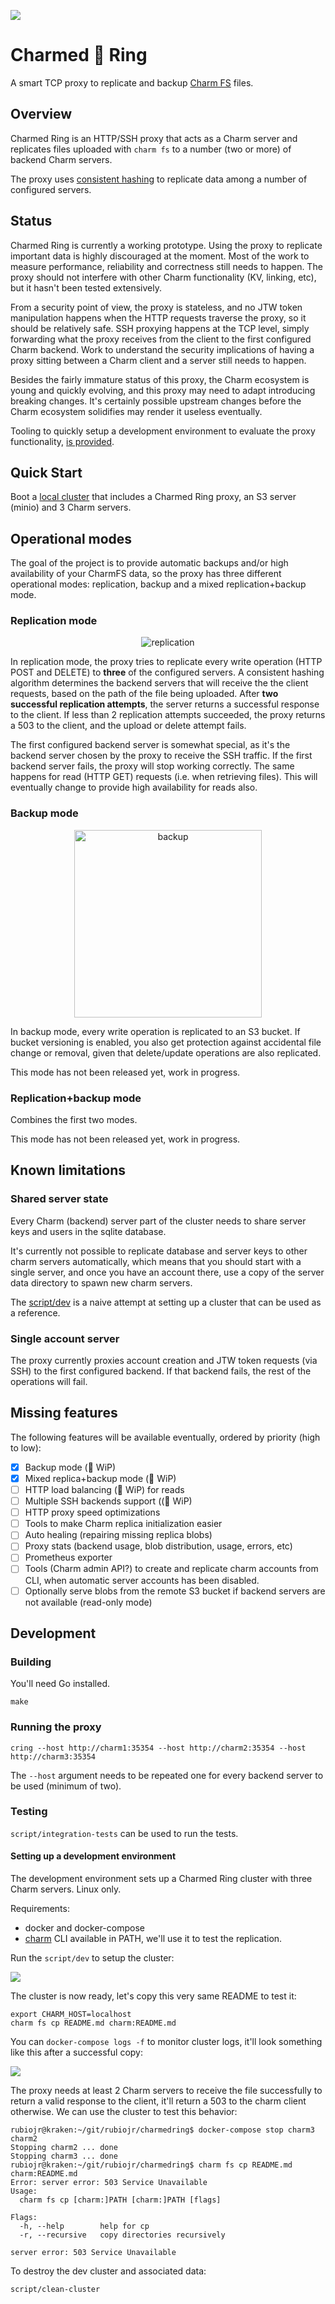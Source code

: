 ![](docs/images/charmed-ring.png)

# Charmed 💍 Ring

A smart TCP proxy to replicate and backup [Charm FS](https://charm.sh) files.

## Overview

Charmed Ring is an HTTP/SSH proxy that acts as a Charm server and replicates files uploaded with `charm fs` to a number (two or more) of backend Charm servers.

The proxy uses [consistent hashing](https://github.com/buraksezer/consistent) to replicate data among a number of configured servers.

## Status

Charmed Ring is currently a working prototype. Using the proxy to replicate important data is highly discouraged at the moment. Most of the work to measure performance, reliability and correctness still needs to happen.
The proxy should not interfere with other Charm functionality (KV, linking, etc), but it hasn't been tested extensively.

From a security point of view, the proxy is stateless, and no JTW token manipulation happens when the HTTP requests traverse the proxy, so it should be relatively safe. SSH proxying happens at the TCP level, simply forwarding what the proxy receives from the client to the first configured Charm backend. Work to understand the security implications of having a proxy sitting between a Charm client and a server still needs to happen.

Besides the fairly immature status of this proxy, the Charm ecosystem is young and quickly evolving, and this proxy may need to adapt introducing breaking changes. It's certainly possible upstream changes before the Charm ecosystem solidifies may render it useless eventually.

Tooling to quickly setup a development environment to evaluate the proxy functionality, [is provided](#testing).

## Quick Start

Boot a [local cluster](docs/sample-cluster.md) that includes a Charmed Ring proxy, an S3 server (minio) and 3 Charm servers.

## Operational modes

The goal of the project is to provide automatic backups and/or high availability of your CharmFS data, so the proxy has three different operational modes: replication, backup and a mixed replication+backup mode.

### Replication mode

<p align="center">
    <img src="docs/images/replica-diag.png" alt="replication"/>
</p>

In replication mode, the proxy tries to replicate every write operation (HTTP POST and DELETE) to **three** of the configured servers. A consistent hashing algorithm determines the backend servers that will receive the the client requests, based on the path of the file being uploaded. After **two successful replication attempts**, the server returns a successful response to the client. If less than 2 replication attempts succeeded, the proxy returns a 503 to the client, and the upload or delete attempt fails.

The first configured backend server is somewhat special, as it's the backend server chosen by the proxy to receive the SSH traffic. If the first backend server fails, the proxy will stop working correctly. The same happens for read (HTTP GET) requests (i.e. when retrieving files).
This will eventually change to provide high availability for reads also.

### Backup mode

<p align="center">
    <img src="docs/images/backup-diag.png" alt="backup" width="300px"/>
</p>

In backup mode, every write operation is replicated to an S3 bucket. If bucket versioning is enabled, you also get protection against accidental file change or removal, given that delete/update operations are also replicated.

This mode has not been released yet, work in progress.

### Replication+backup mode

Combines the first two modes.

This mode has not been released yet, work in progress.

## Known limitations

### Shared server state

Every Charm (backend) server part of the cluster needs to share server keys and users in the sqlite database.

It's currently not possible to replicate database and server keys to other charm servers automatically, which means that you should start with a single server, and once you have an account there, use a copy of the server data directory to spawn new charm servers.

The [script/dev](script/dev) is a naive attempt at setting up a cluster that can be used as a reference.

### Single account server

The proxy currently proxies account creation and JTW token requests (via SSH) to the first configured backend. If that backend fails, the rest of the operations will fail.

## Missing features

The following features will be available eventually, ordered by priority (high to low):

* [X] Backup mode (🚧 WiP)
* [X] Mixed replica+backup mode (🚧 WiP)
* [ ] HTTP load balancing (🚧 WiP) for reads
* [ ] Multiple SSH backends support ((🚧 WiP)
* [ ] HTTP proxy speed optimizations
* [ ] Tools to make Charm replica initialization easier
* [ ] Auto healing (repairing missing replica blobs)
* [ ] Proxy stats (backend usage, blob distribution, usage, errors, etc)
* [ ] Prometheus exporter
* [ ] Tools (Charm admin API?) to create and replicate charm accounts from CLI, when automatic server accounts has been disabled.
* [ ] Optionally serve blobs from the remote S3 bucket if backend servers are not available (read-only mode)

## Development

### Building

You'll need Go installed.

```
make
```

### Running the proxy

```
cring --host http://charm1:35354 --host http://charm2:35354 --host http://charm3:35354
```

The `--host` argument needs to be repeated one for every backend server to be used (minimum of two).

### Testing

`script/integration-tests` can be used to run the tests.

#### Setting up a development environment

The development environment sets up a Charmed Ring cluster with three Charm servers. Linux only.

Requirements:

* docker and docker-compose
* [charm](https://github.com/charmbracelet/charm) CLI available in PATH, we'll use it to test the replication.

Run the `script/dev` to setup the cluster:

![](docs/images/dev-setup.png)


The cluster is now ready, let's copy this very same README to test it:

```
export CHARM_HOST=localhost
charm fs cp README.md charm:README.md
```

You can `docker-compose logs -f` to monitor cluster logs, it'll look something like this after a successful copy:

![](docs/images/copy-logs.png)

The proxy needs at least 2 Charm servers to receive the file successfully to return a valid response to the client, it'll return a 503 to the charm client otherwise. We can use the cluster to test this behavior:

```
rubiojr@kraken:~/git/rubiojr/charmedring$ docker-compose stop charm3 charm2
Stopping charm2 ... done
Stopping charm3 ... done
rubiojr@kraken:~/git/rubiojr/charmedring$ charm fs cp README.md charm:README.md
Error: server error: 503 Service Unavailable
Usage:
  charm fs cp [charm:]PATH [charm:]PATH [flags]

Flags:
  -h, --help        help for cp
  -r, --recursive   copy directories recursively

server error: 503 Service Unavailable
```

To destroy the dev cluster and associated data:

```
script/clean-cluster
```
